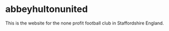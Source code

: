 # abbeyhultonunited

This is the website for the none profit football club in Staffordshire England.

